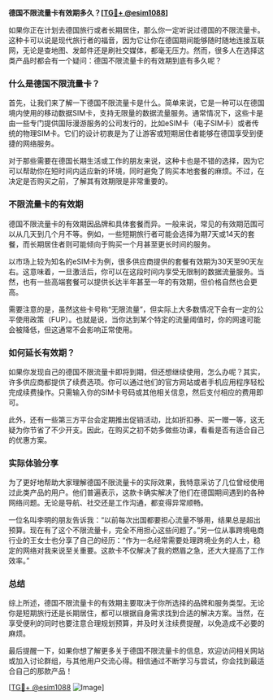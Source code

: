 **德国不限流量卡有效期多久？[[TG💪+ @esim1088](https://t.me/s/esim1088)]**

如果你正在计划去德国旅行或者长期居住，那么你一定听说过德国的不限流量卡。这种卡可以说是现代旅行者的福音，因为它让你在德国期间能够随时随地连接互联网，无论是查地图、发邮件还是刷社交媒体，都毫无压力。然而，很多人在选择这类产品时都会有一个疑问：德国不限流量卡的有效期到底有多久呢？

### 什么是德国不限流量卡？

首先，让我们来了解一下德国不限流量卡是什么。简单来说，它是一种可以在德国境内使用的移动数据SIM卡，支持无限量的数据流量服务。通常情况下，这些卡是由一些专门提供国际漫游服务的公司发行的，比如eSIM卡（电子SIM卡）或者传统的物理SIM卡。它们的设计初衷是为了让游客或短期居住者能够在德国享受到便捷的网络服务。

对于那些需要在德国长期生活或工作的朋友来说，这种卡也是不错的选择，因为它可以帮助你在短时间内适应新的环境，同时避免了购买本地套餐的麻烦。不过，在决定是否购买之前，了解其有效期限是非常重要的。

### 不限流量卡的有效期

德国不限流量卡的有效期因品牌和具体套餐而异。一般来说，常见的有效期范围可以从几天到几个月不等。例如，一些短期旅行者可能会选择为期7天或14天的套餐，而长期居住者则可能倾向于购买一个月甚至更长时间的服务。

以市场上较为知名的eSIM卡为例，很多供应商提供的套餐有效期为30天至90天左右。这意味着，一旦激活后，你可以在这段时间内享受无限制的数据流量服务。当然，也有一些高端套餐可以提供长达半年甚至一年的有效期，但价格自然也会更高。

需要注意的是，虽然这些卡号称“无限流量”，但实际上大多数情况下会有一定的公平使用政策（FUP）。也就是说，当你达到某个特定的流量阈值时，你的网速可能会被降低，但这通常不会影响正常使用。

### 如何延长有效期？

如果你发现自己的德国不限流量卡即将到期，但还想继续使用，怎么办呢？其实，许多供应商都提供了续费选项。你可以通过他们的官方网站或者手机应用程序轻松完成续费操作。只需输入你的SIM卡号码或其他相关信息，然后支付相应的费用即可。

此外，还有一些第三方平台会定期推出促销活动，比如折扣券、买一赠一等，这无疑为你节省了不少开支。因此，在购买之初不妨多做些功课，看看是否有适合自己的优惠方案。

### 实际体验分享

为了更好地帮助大家理解德国不限流量卡的实际效果，我特意采访了几位曾经使用过此类产品的用户。他们普遍表示，这款卡确实解决了他们在德国期间遇到的各种网络问题。无论是导航、社交还是工作沟通，都变得异常顺畅。

一位名叫李明的朋友告诉我：“以前每次出国都要担心流量不够用，结果总是超出预算。现在有了这个不限流量卡，完全不用担心这些问题了。”另一位从事跨境电商行业的王女士也分享了自己的经历：“作为一名经常需要处理跨境业务的人士，稳定的网络对我来说至关重要。这款卡不仅解决了我的燃眉之急，还大大提高了工作效率。”

### 总结

综上所述，德国不限流量卡的有效期主要取决于你所选择的品牌和服务类型。无论你是短期旅行还是长期居住，都可以根据自身需求找到合适的解决方案。当然，在享受便利的同时也要注意合理规划预算，并及时关注续费提醒，以免造成不必要的麻烦。

最后提醒一下，如果你想了解更多关于德国不限流量卡的信息，欢迎访问相关网站或加入讨论群组，与其他用户交流心得。相信通过不断学习与尝试，你会找到最适合自己的那款产品！

[[TG💪+ @esim1088](https://t.me/s/esim1088) ![Image](https://i.postimg.cc/4NQfJmqS/Snipaste-2025-05-13-00-14-12.png)]